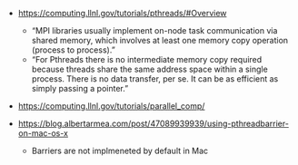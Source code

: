 - https://computing.llnl.gov/tutorials/pthreads/#Overview
    - “MPI libraries usually implement on-node task communication via shared memory, which involves at least one memory copy operation (process to process).”
    - “For Pthreads there is no intermediate memory copy required because threads share the same address space within a single process. There is no data transfer, per se. It can be as efficient as simply passing a pointer.”
    
- https://computing.llnl.gov/tutorials/parallel_comp/
- https://blog.albertarmea.com/post/47089939939/using-pthreadbarrier-on-mac-os-x
    - Barriers are not implmeneted by default in Mac

